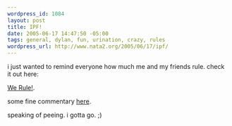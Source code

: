```yaml
--- 
wordpress_id: 1084
layout: post
title: IPF!
date: 2005-06-17 14:47:50 -05:00
tags: general, dylan, fun, urination, crazy, rules
wordpress_url: http://www.nata2.org/2005/06/17/ipf/
---
```

i just wanted to remind everyone how much me and my friends rule. check it out here:

<a href="http://nata2.info/?path=pictures%2Fjuggling%2Fipf">We Rule!</a>.

some fine commentary <a href="http://www.yayhooray.com/thread/47298/The-International-Peeing-Contest-2005">here</a>.

speaking of peeing. i gotta go. ;)

